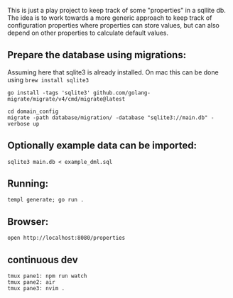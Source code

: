 This is just a play project to keep track of some "properties" in a sqllite db.
The idea is to work towards a more generic approach to keep track of configuration properties where properties can store values, but can also depend on other properties to calculate default values.

## Prepare the database using migrations:

Assuming here that sqlite3 is already installed. On mac this can be done using `brew install sqlite3`

    go install -tags 'sqlite3' github.com/golang-migrate/migrate/v4/cmd/migrate@latest

    cd domain_config
    migrate -path database/migration/ -database "sqlite3://main.db" -verbose up

## Optionally example data can be imported:

    sqlite3 main.db < example_dml.sql

## Running:

    templ generate; go run .

## Browser:

    open http://localhost:8080/properties

## continuous dev

    tmux pane1: npm run watch
    tmux pane2: air
    tmux pane3: nvim .
